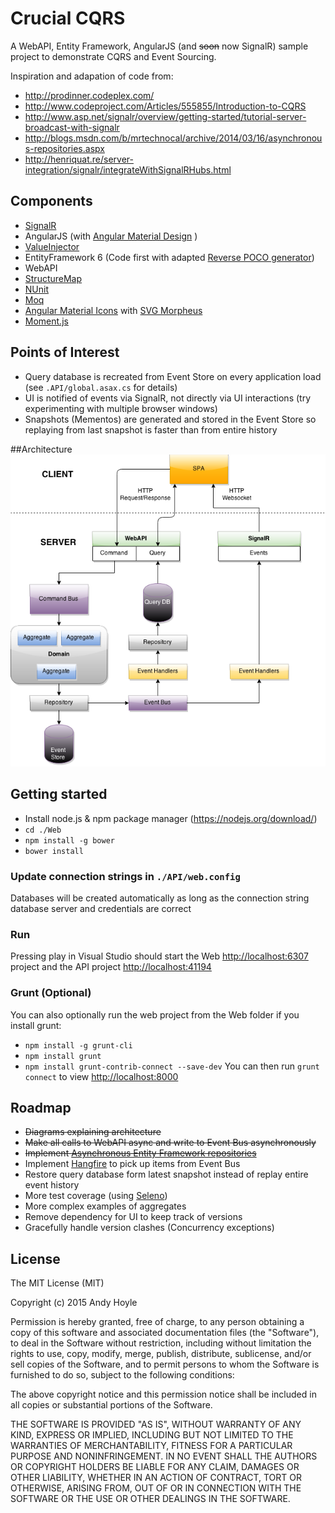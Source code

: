 # Crucial CQRS

A WebAPI, Entity Framework, AngularJS (and ~~soon~~ now SignalR) sample project to demonstrate CQRS and Event Sourcing. 

Inspiration and adapation of code from:
- http://prodinner.codeplex.com/
- http://www.codeproject.com/Articles/555855/Introduction-to-CQRS
- http://www.asp.net/signalr/overview/getting-started/tutorial-server-broadcast-with-signalr
- http://blogs.msdn.com/b/mrtechnocal/archive/2014/03/16/asynchronous-repositories.aspx
- http://henriquat.re/server-integration/signalr/integrateWithSignalRHubs.html

## Components
- [SignalR](http://signalr.net/)
- AngularJS (with [Angular Material Design](https://material.angularjs.org/) )
- [ValueInjector](http://valueinjecter.codeplex.com/)
- EntityFramework 6 (Code first with adapted [Reverse POCO generator](https://visualstudiogallery.msdn.microsoft.com/ee4fcff9-0c4c-4179-afd9-7a2fb90f5838))
- WebAPI
- [StructureMap](http://docs.structuremap.net/)
- [NUnit](http://www.nunit.org/)
- [Moq](https://github.com/Moq/moq4)
- [Angular Material Icons](https://klarsys.github.io/angular-material-icons/) with [SVG Morpheus](https://github.com/alexk111/SVG-Morpheus)
- [Moment.js](http://momentjs.com/)

## Points of Interest
- Query database is recreated from Event Store on every application load (see `.API/global.asax.cs` for details)
- UI is notified of events via SignalR, not directly via UI interactions (try experimenting with multiple browser windows)
- Snapshots (Mementos) are generated and stored in the Event Store so replaying from last snapshot is faster than from entire history 

##Architecture
![CQRS Diagram](Crucial-CQRS.png?raw=true "Crucial CQRS Diagram")

## Getting started

- Install node.js & npm package manager (https://nodejs.org/download/)
- `cd ./Web`
- `npm install -g bower`
- `bower install`

### Update connection strings in `./API/web.config`
Databases will be created automatically as long as the connection string database server and credentials are correct

### Run
Pressing play in Visual Studio should start the Web [http://localhost:6307](http://localhost:6307) project and the API project [http://localhost:41194](http://localhost:41194)

### Grunt (Optional)
You can also optionally run the web project from the Web folder if you install grunt:
- `npm install -g grunt-cli`
- `npm install grunt`
- `npm install grunt-contrib-connect --save-dev`
You can then run `grunt connect` to view [http://localhost:8000](http://localhost:8000)

## Roadmap
- ~~Diagrams explaining architecture~~
- ~~Make all calls to WebAPI async and write to Event Bus asynchronously~~
- ~~Implement [Asynchronous Entity Framework repositories](http://blogs.msdn.com/b/mrtechnocal/archive/2014/03/16/asynchronous-repositories.aspx)~~
- Implement [Hangfire](http://hangfire.io/) to pick up items from Event Bus
- Restore query database form latest snapshot instead of replay entire event history
- More test coverage (using [Seleno](http://docs.teststack.net/seleno/index.html))
- More complex examples of aggregates
- Remove dependency for UI to keep track of versions
- Gracefully handle version clashes (Concurrency exceptions)

## License

The MIT License (MIT)

Copyright (c) 2015 Andy Hoyle

Permission is hereby granted, free of charge, to any person obtaining a copy
of this software and associated documentation files (the "Software"), to deal
in the Software without restriction, including without limitation the rights
to use, copy, modify, merge, publish, distribute, sublicense, and/or sell
copies of the Software, and to permit persons to whom the Software is
furnished to do so, subject to the following conditions:

The above copyright notice and this permission notice shall be included in all
copies or substantial portions of the Software.

THE SOFTWARE IS PROVIDED "AS IS", WITHOUT WARRANTY OF ANY KIND, EXPRESS OR
IMPLIED, INCLUDING BUT NOT LIMITED TO THE WARRANTIES OF MERCHANTABILITY,
FITNESS FOR A PARTICULAR PURPOSE AND NONINFRINGEMENT. IN NO EVENT SHALL THE
AUTHORS OR COPYRIGHT HOLDERS BE LIABLE FOR ANY CLAIM, DAMAGES OR OTHER
LIABILITY, WHETHER IN AN ACTION OF CONTRACT, TORT OR OTHERWISE, ARISING FROM,
OUT OF OR IN CONNECTION WITH THE SOFTWARE OR THE USE OR OTHER DEALINGS IN THE
SOFTWARE.
